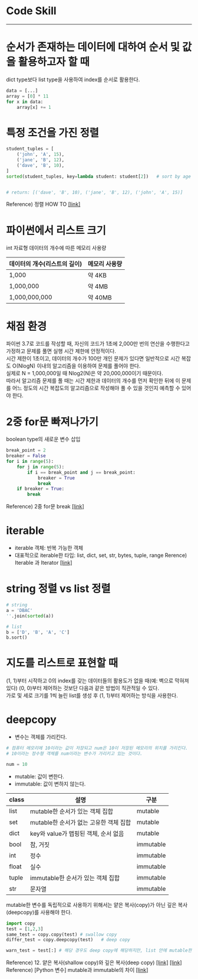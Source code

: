 # Code Skill

---

# 순서가 존재하는 데이터에 대하여 순서 및 값을 활용하고자 할 때
dict type보다 list type을 사용하여 index를 순서로 활용한다.

```python
data = [...]
array = [0] * 11
for x in data:
    array[x] += 1
```

# 특정 조건을 가진 정렬
```python
student_tuples = [
    ('john', 'A', 15),
    ('jane', 'B', 12),
    ('dave', 'B', 10),
]
sorted(student_tuples, key=lambda student: student[2])   # sort by age


# return: [('dave', 'B', 10), ('jane', 'B', 12), ('john', 'A', 15)]
```
Reference) 정렬 HOW TO [[link]](https://docs.python.org/ko/3/howto/sorting.html)



# 파이썬에서 리스트 크기
int 자료형 데이터의 개수에 따른 메모리 사용량

|데이터의 개수(리스트의 길이)|메모리 사용량|
|---|---|
|1,000|약 4KB|
|1,000,000|약 4MB|
|1,000,000,000|약 40MB|



# 채점 환경
파이썬 3.7로 코드를 작성할 때, 자신의 코드가 1초에 2,000만 번의 연산을 수행한다고 가정하고 문제를 풀면 실행 시간 제한에 안정적이다.<br>
시간 제한이 1초이고, 데이터의 개수가 100만 개인 문제가 있다면 일반적으로 시간 복잡도 O(NlogN) 이내의 알고리즘을 이용하여 문제를 풀어야 한다.<br>
실제로 N = 1,000,000일 때 Nlog2(N)은 약 20,000,000이기 때문이다.<br>
따라서 알고리즘 문제를 풀 때는 시간 제한과 데이터의 개수를 먼저 확인한 뒤에 이 문제를 어느 정도의 시간 복잡도의 알고리즘으로 작성해야 풀 수 있을 것인지 예측할 수 있어야 한다.



# 2중 for문 빠져나가기
boolean type의 새로운 변수 삽입
```python
break_point = 2
breaker = False
for i in range(5):
    for j in range(5):
        if i == break_point and j == break_point:
            breaker = True
            break
    if breaker = True:
        break
```
Reference) 2중 for문 break [[link]](https://gomguard.tistory.com/190)




# iterable
* iterable 객체: 반복 가능한 객체
* 대표적으로 iterable한 타입: list, dict, set, str, bytes, tuple, range
Rerence) Iterable 과 Iterator [[link]](https://wikidocs.net/16068)



# string 정렬 vs list 정렬
```python
# string
a = 'DBAC'
''.join(sorted(a))

# list
b = ['D', 'B', 'A', 'C']
b.sort()
```



# 지도를 리스트로 표현할 때
(1, 1)부터 시작하고 0의 index를 갖는 데이터들의 활용도가 없을 때(예: 벽으로 막혀져 있다) (0, 0)부터 제어하는 것보단 다음과 같은 방법이 직관적일 수 있다.<br>
가로 및 세로 크기를 1씩 늘린 list를 생성 후 (1, 1)부터 제어하는 방식을 사용한다.



# deepcopy
* 변수는 객체를 가리킨다.
```python
# 컴퓨터 메모리에 10이라는 값이 저장되고 num은 10이 저장된 메모리의 위치를 가리킨다.
# 10이라는 정수형 객체를 num이라는 변수가 가리키고 있는 것이다.

num = 10
```
* mutable: 값이 변한다.
* immutable: 값이 변하지 않는다.

|class|설명|구분|
|---|---|---|
|list|mutable한 순서가 있는 객체 집합|mutable|
|set|mutable한 순서가 없는 고유한 객체 집합|mutable|
|dict|key와 value가 맵핑된 객체, 순서 없음|mutable|
|bool|참, 거짓|immutable|
|int|정수|immutable|
|float|실수|immutable|
|tuple|immutable한 순서가 있는 객체 집합|immutable|
|str|문자열|immutable|

mutable한 변수를 독립적으로 사용하기 위해서는 얕은 복사(copy)가 아닌 깊은 복사(deepcopy)를 사용해야 한다.
```python
import copy
test = [1,2,3]
same_test = copy.copy(test) # swallow copy
differ_test = copy.deepcopy(test)   # deep copy

warn_test = test[:] # 해당 경우도 deep copy에 해당하지만, list 안에 mutable한 객체가 존재할 경우 문제가 될 수 있다.

```
Reference) 12. 얕은 복사(shallow copy)와 깊은 복사(deep copy) [[link]](https://suwoni-codelab.com/python%20%EA%B8%B0%EB%B3%B8/2018/03/02/Python-Basic-copy/) [[link]](https://wikidocs.net/16038) <br>
Reference) [Python 변수] mutable과 immutable의 차이 [[link]](https://ledgku.tistory.com/54)